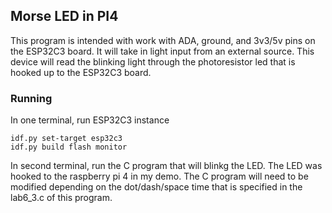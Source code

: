 ## Morse LED in PI4

This program is intended with work with ADA, ground, and 3v3/5v pins on the ESP32C3 board. It  will take in light input from an external source. This device will read the blinking light through the photoresistor led that is hooked up to the ESP32C3 board.

### Running
In one terminal, run ESP32C3 instance
```
idf.py set-target esp32c3
idf.py build flash monitor
```
In second terminal, run the C program that will blinkg the LED. The LED was hooked to the raspberry pi 4 in my demo. The C program will need to be modified depending on the dot/dash/space time that is specified in the lab6_3.c of this program.